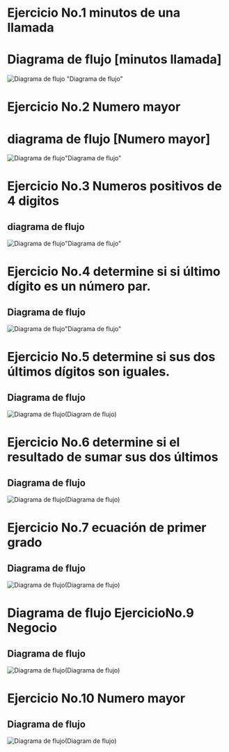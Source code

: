 # Ejercicio No.1 minutos de una llamada
# Diagrama de flujo [minutos llamada]
![Diagrama de flujo](diagrama.png) "Diagrama de flujo"
# Ejercicio No.2 Numero mayor
# diagrama de flujo [Numero mayor]
![Diagrama de flujo](diagrama.png)"Diagrama de flujo"
# Ejercicio No.3 Numeros positivos de 4 digitos
## diagrama de flujo
![Diagrama de flujo](diagrama.png)"Diagrama de flujo"
# Ejercicio No.4  determine si si último dígito es un número par.
## Diagrama de flujo
![Diagrama de flujo](diagrama.png)"Diagrama de flujo"
# Ejercicio No.5  determine si sus dos últimos dígitos son iguales.
## Diagrama de flujo
![Diagrama de flujo](diagrama.png)(Diagram de flujo)
# Ejercicio No.6 determine si el resultado de sumar sus dos últimos
## Diagrama de flujo
![Diagrama de flujo](diagrama.png)(Diagrama de flujo)
# Ejercicio No.7 ecuación de primer grado
## Diagrama de flujo
![Diagrama de flujo](diagrama.png)(Diagrama de flujo)
# Diagrama de flujo EjercicioNo.9 Negocio
## Diagrama de flujo
![Diagrama de flujo](diagrama.png)(Diagrama de flujo)
# Ejercicio No.10 Numero mayor
## Diagrama de flujo
![Diagrama de flujo](diagrama.png)(Diagram de flujo)
